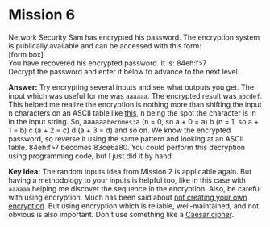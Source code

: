 # Mission 6
Network Security Sam has encrypted his password. The encryption system is publically available and can be accessed with this form:  
[form box]  
You have recovered his encrypted password. It is: 84eh:f>7  
Decrypt the password and enter it below to advance to the next level.

**Answer:** Try encrypting several inputs and see what outputs you get. The input which was useful for me was `aaaaaa`. The encrypted result was `abcdef`. This helped me realize the encryption is nothing more than shifting the input n characters on an ASCII table like [this](https://www.rapidtables.com/code/text/ascii-table.html), n being the spot the character is in in the input string. So, aaaaaa` becomes: `a (n = 0, so a + 0 = a) b (n = 1, so a + 1 = b) c (a + 2 = c) d (a + 3 = d) and so on. We know the encrypted password, so reverse it using the same pattern and looking at an ASCII table. 84eh:f>7 becomes 83ce6a80. You could perform this decryption using programming code, but I just did it by hand.

**Key Idea:** The random inputs idea from Mission 2 is applicable again. But having a methodology to your inputs is helpful too, like in this case with `aaaaaa` helping me discover the sequence in the encryption. Also, be careful with using encryption. Much has been said about [not creating your own encryption](https://www.schneier.com/blog/archives/2011/04/schneiers_law.html). But using encryption which is reliable, well-maintained, and not obvious is also important. Don't use something like a [Caesar cipher](https://en.wikipedia.org/wiki/Caesar_cipher).